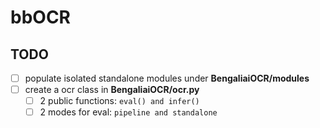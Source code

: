 # bbOCR

## TODO
- [ ] populate isolated standalone modules under **BengaliaiOCR/modules**
- [ ] create a ocr class in **BengaliaiOCR/ocr.py**
    - [ ] 2 public functions: ```eval() and infer()```
    - [ ] 2 modes for eval: ```pipeline and standalone```
